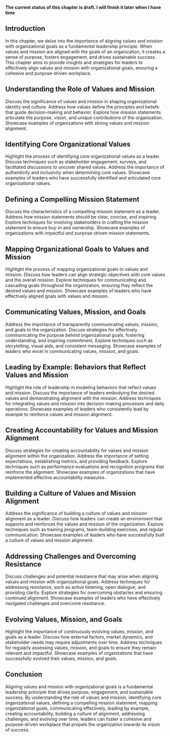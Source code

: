 **The current status of this chapter is draft. I will finish it later when I have time**

Introduction
------------

In this chapter, we delve into the importance of aligning values and mission with organizational goals as a fundamental leadership principle. When values and mission are aligned with the goals of an organization, it creates a sense of purpose, fosters engagement, and drives sustainable success. This chapter aims to provide insights and strategies for leaders to effectively align values and mission with organizational goals, ensuring a cohesive and purpose-driven workplace.

Understanding the Role of Values and Mission
--------------------------------------------

Discuss the significance of values and mission in shaping organizational identity and culture. Address how values define the principles and beliefs that guide decision-making and behavior. Explore how mission statements articulate the purpose, vision, and unique contributions of the organization. Showcase examples of organizations with strong values and mission alignment.

Identifying Core Organizational Values
--------------------------------------

Highlight the process of identifying core organizational values as a leader. Discuss techniques such as stakeholder engagement, surveys, and facilitated discussions to uncover shared values. Address the importance of authenticity and inclusivity when determining core values. Showcase examples of leaders who have successfully identified and articulated core organizational values.

Defining a Compelling Mission Statement
---------------------------------------

Discuss the characteristics of a compelling mission statement as a leader. Address how mission statements should be clear, concise, and inspiring. Explore techniques for involving stakeholders in crafting the mission statement to ensure buy-in and ownership. Showcase examples of organizations with impactful and purpose-driven mission statements.

Mapping Organizational Goals to Values and Mission
--------------------------------------------------

Highlight the process of mapping organizational goals to values and mission. Discuss how leaders can align strategic objectives with core values and the overall mission. Explore techniques for communicating and cascading goals throughout the organization, ensuring they reflect the desired values and mission. Showcase examples of leaders who have effectively aligned goals with values and mission.

Communicating Values, Mission, and Goals
----------------------------------------

Address the importance of transparently communicating values, mission, and goals to the organization. Discuss strategies for effectively communicating the purpose behind organizational goals, fostering understanding, and inspiring commitment. Explore techniques such as storytelling, visual aids, and consistent messaging. Showcase examples of leaders who excel in communicating values, mission, and goals.

Leading by Example: Behaviors that Reflect Values and Mission
-------------------------------------------------------------

Highlight the role of leadership in modeling behaviors that reflect values and mission. Discuss the importance of leaders embodying the desired values and demonstrating alignment with the mission. Address techniques for integrating values and mission into decision-making processes and daily operations. Showcase examples of leaders who consistently lead by example to reinforce values and mission alignment.

Creating Accountability for Values and Mission Alignment
--------------------------------------------------------

Discuss strategies for creating accountability for values and mission alignment within the organization. Address the importance of setting expectations, establishing metrics, and providing feedback. Explore techniques such as performance evaluations and recognition programs that reinforce the alignment. Showcase examples of organizations that have implemented effective accountability measures.

Building a Culture of Values and Mission Alignment
--------------------------------------------------

Address the significance of building a culture of values and mission alignment as a leader. Discuss how leaders can create an environment that supports and reinforces the values and mission of the organization. Explore techniques such as training programs, team-building exercises, and regular communication. Showcase examples of leaders who have successfully built a culture of values and mission alignment.

Addressing Challenges and Overcoming Resistance
-----------------------------------------------

Discuss challenges and potential resistance that may arise when aligning values and mission with organizational goals. Address techniques for addressing resistance, such as active listening, open dialogue, and providing clarity. Explore strategies for overcoming obstacles and ensuring continued alignment. Showcase examples of leaders who have effectively navigated challenges and overcome resistance.

Evolving Values, Mission, and Goals
-----------------------------------

Highlight the importance of continuously evolving values, mission, and goals as a leader. Discuss how external factors, market dynamics, and stakeholder needs may require adjustments over time. Address techniques for regularly assessing values, mission, and goals to ensure they remain relevant and impactful. Showcase examples of organizations that have successfully evolved their values, mission, and goals.

Conclusion
----------

Aligning values and mission with organizational goals is a fundamental leadership principle that drives purpose, engagement, and sustainable success. By understanding the role of values and mission, identifying core organizational values, defining a compelling mission statement, mapping organizational goals, communicating effectively, leading by example, creating accountability, building a culture of alignment, addressing challenges, and evolving over time, leaders can foster a cohesive and purpose-driven workplace that propels the organization towards its vision of success.
